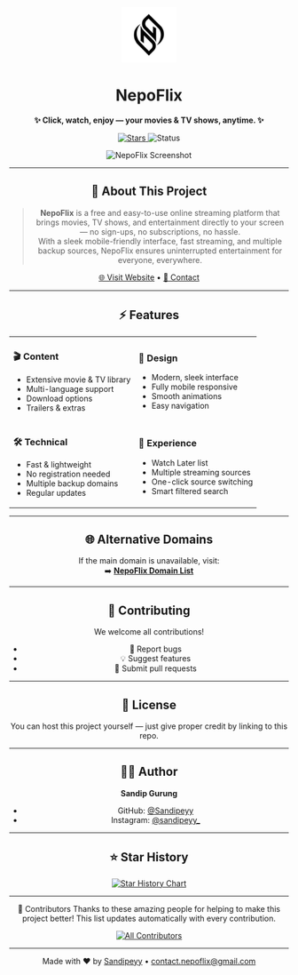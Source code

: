 <div align="center">

<!-- PROJECT LOGO -->
<br />
<div align="center">
  <a href="https://github.com/Sandipeyy/NepoFlix">
    <img src="public/logo.png" alt="Logo" width="100" height="100">
  </a>

# **NepoFlix**
**✨ Click, watch, enjoy — your movies & TV shows, anytime. ✨**

<p>
  <a href="https://github.com/Sandipeyy/NepoFlix/stargazers">
    <img src="https://img.shields.io/github/stars/Sandipeyy/NepoFlix?color=%23A855F7&logo=github&style=for-the-badge" alt="Stars">
  </a>
  <img src="https://img.shields.io/badge/Status-Active-brightgreen?style=for-the-badge" alt="Status">
</p>

<p align="center">
  <img alt="NepoFlix Screenshot" src="link error" width="700">
</p>

---

## 📖 About This Project

> **NepoFlix** is a free and easy-to-use online streaming platform that brings movies, TV shows, and entertainment directly to your screen — no sign-ups, no subscriptions, no hassle.  
> With a sleek mobile-friendly interface, fast streaming, and multiple backup sources, NepoFlix ensures uninterrupted entertainment for everyone, everywhere.

[🌐 Visit Website](https://nepoflix-domains.github.io) • [📧 Contact](mailto:contact.nepoflix@gmail.com)

---

## ⚡ Features

<div align="center">
<table>
<tr>
<td>

### 🎬 Content
- Extensive movie & TV library  
- Multi-language support  
- Download options  
- Trailers & extras

</td>
<td>

### 🎨 Design
- Modern, sleek interface  
- Fully mobile responsive  
- Smooth animations  
- Easy navigation

</td>
</tr>
<tr>
<td>

### 🛠 Technical
- Fast & lightweight  
- No registration needed  
- Multiple backup domains  
- Regular updates

</td>
<td>

### 🌟 Experience
- Watch Later list  
- Multiple streaming sources  
- One-click source switching  
- Smart filtered search

</td>
</tr>
</table>
</div>

---

## 🌐 Alternative Domains
If the main domain is unavailable, visit:  
➡️ **[NepoFlix Domain List](https://nepoflix-domains.github.io)**

---

## 🤝 Contributing
We welcome all contributions!  
- 🐛 Report bugs  
- 💡 Suggest features  
- 🔧 Submit pull requests

---

## 📝 License
You can host this project yourself — just give proper credit by linking to this repo.

---

## 👨‍💻 Author
**Sandip Gurung**  
- GitHub: [@Sandipeyy](https://github.com/Sandipeyy)  
- Instagram: [@sandipeyy_](https://instagram.com/sandipeyy_)

---

## ⭐ Star History

<div align="center">
<a href="https://star-history.com/#Sandipeyy/NepoFlix&Timeline">
  <picture>
    <source media="(prefers-color-scheme: dark)" srcset="https://api.star-history.com/svg?repos=Sandipeyy/NepoFlix&type=Timeline&theme=dark" />
    <source media="(prefers-color-scheme: light)" srcset="https://api.star-history.com/svg?repos=Sandipeyy/NepoFlix&type=Timeline" />
    <img alt="Star History Chart" src="https://api.star-history.com/svg?repos=Sandipeyy/NepoFlix&type=Timeline" />
  </picture>
</a>
</div>

---

👥 Contributors
Thanks to these amazing people for helping to make this project better!
This list updates automatically with every contribution.

<!-- The following image is generated by contrib.rocks and displays the avatars of all contributors. --> <a href="https://github.com/Sandipeyy/NepoFlix/graphs/contributors"> <img src="https://contrib.rocks/image?repo=Sandipeyy/NepoFlix" alt="All Contributors" /> </a>

---

<p align="center">
  Made with ❤️ by <a href="https://github.com/Sandipeyy">Sandipeyy</a>  
  •  
  <a href="mailto:contact.nepoflix@gmail.com">contact.nepoflix@gmail.com</a>
</p>

</div>

